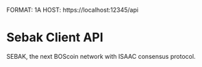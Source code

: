 FORMAT: 1A
HOST: https://localhost:12345/api

# Sebak Client API
SEBAK, the next BOScoin network with ISAAC consensus protocol. 

<!-- partial(v1/accounts.md) -->
<!-- partial(v1/models.md) -->
<!-- partial(v1/transactions.md) -->

<!-- include(v1/paging.md) -->
<!-- include(v1/accounts.md) -->
<!-- include(v1/transactions.md) -->
<!-- include(v1/models.md) -->
<!-- include(v1/operations.md) -->

